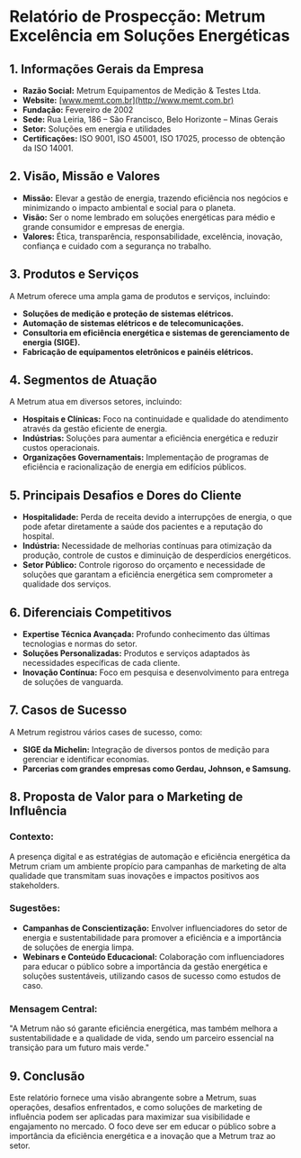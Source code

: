# Relatório de Prospecção: Metrum Excelência em Soluções Energéticas

## 1. Informações Gerais da Empresa
- **Razão Social:** Metrum Equipamentos de Medição & Testes Ltda.
- **Website:** [www.memt.com.br](http://www.memt.com.br)
- **Fundação:** Fevereiro de 2002
- **Sede:** Rua Leiria, 186 – São Francisco, Belo Horizonte – Minas Gerais
- **Setor:** Soluções em energia e utilidades
- **Certificações:** ISO 9001, ISO 45001, ISO 17025, processo de obtenção da ISO 14001.

## 2. Visão, Missão e Valores
- **Missão:** Elevar a gestão de energia, trazendo eficiência nos negócios e minimizando o impacto ambiental e social para o planeta.
- **Visão:** Ser o nome lembrado em soluções energéticas para médio e grande consumidor e empresas de energia.
- **Valores:** Ética, transparência, responsabilidade, excelência, inovação, confiança e cuidado com a segurança no trabalho.

## 3. Produtos e Serviços
A Metrum oferece uma ampla gama de produtos e serviços, incluindo:
- **Soluções de medição e proteção de sistemas elétricos.**
- **Automação de sistemas elétricos e de telecomunicações.**
- **Consultoria em eficiência energética e sistemas de gerenciamento de energia (SIGE).**
- **Fabricação de equipamentos eletrônicos e painéis elétricos.**

## 4. Segmentos de Atuação
A Metrum atua em diversos setores, incluindo:
- **Hospitais e Clínicas:** Foco na continuidade e qualidade do atendimento através da gestão eficiente de energia.
- **Indústrias:** Soluções para aumentar a eficiência energética e reduzir custos operacionais.
- **Organizações Governamentais:** Implementação de programas de eficiência e racionalização de energia em edifícios públicos.

## 5. Principais Desafios e Dores do Cliente
- **Hospitalidade:** Perda de receita devido a interrupções de energia, o que pode afetar diretamente a saúde dos pacientes e a reputação do hospital.
- **Indústria:** Necessidade de melhorias contínuas para otimização da produção, controle de custos e diminuição de desperdícios energéticos.
- **Setor Público:** Controle rigoroso do orçamento e necessidade de soluções que garantam a eficiência energética sem comprometer a qualidade dos serviços.

## 6. Diferenciais Competitivos
- **Expertise Técnica Avançada:** Profundo conhecimento das últimas tecnologias e normas do setor.
- **Soluções Personalizadas:** Produtos e serviços adaptados às necessidades específicas de cada cliente.
- **Inovação Contínua:** Foco em pesquisa e desenvolvimento para entrega de soluções de vanguarda.

## 7. Casos de Sucesso
A Metrum registrou vários cases de sucesso, como:
- **SIGE da Michelin:** Integração de diversos pontos de medição para gerenciar e identificar economias.
- **Parcerias com grandes empresas como Gerdau, Johnson, e Samsung.**

## 8. Proposta de Valor para o Marketing de Influência
### Contexto:
A presença digital e as estratégias de automação e eficiência energética da Metrum criam um ambiente propício para campanhas de marketing de alta qualidade que transmitam suas inovações e impactos positivos aos stakeholders.

### Sugestões:
- **Campanhas de Conscientização:** Envolver influenciadores do setor de energia e sustentabilidade para promover a eficiência e a importância de soluções de energia limpa.
- **Webinars e Conteúdo Educacional:** Colaboração com influenciadores para educar o público sobre a importância da gestão energética e soluções sustentáveis, utilizando casos de sucesso como estudos de caso.

### Mensagem Central:
"A Metrum não só garante eficiência energética, mas também melhora a sustentabilidade e a qualidade de vida, sendo um parceiro essencial na transição para um futuro mais verde."

## 9. Conclusão
Este relatório fornece uma visão abrangente sobre a Metrum, suas operações, desafios enfrentados, e como soluções de marketing de influência podem ser aplicadas para maximizar sua visibilidade e engajamento no mercado. O foco deve ser em educar o público sobre a importância da eficiência energética e a inovação que a Metrum traz ao setor.